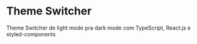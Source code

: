 # Theme Switcher
Theme Switcher de light mode pra dark mode com TypeScript, React.js e styled-components
